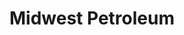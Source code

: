 ---
title: "Midwest Petroleum"
url: /columbia/midwest-petroleum-south-providence-road/
shop: convenience
---